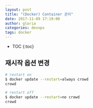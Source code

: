```yaml
---
layout: post
title: "(Docker) Container 관리"
date: 2017-11-09 17:19:00
author: gloria
categories: devops
tags: docker
---
```


* TOC
{:toc}

## 재시작 옵션 변경
```bash
# restart on
$ docker update --restart=always crowd
crowd

# restart off
$ docker update --restart=no crowd
crowd
```
